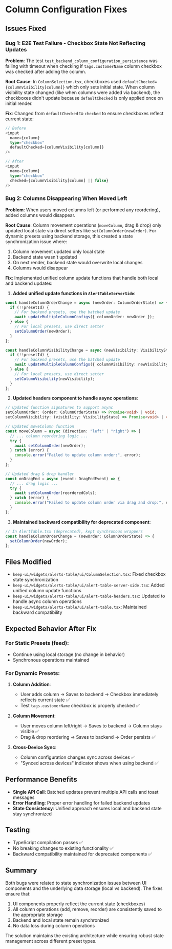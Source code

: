 # Column Configuration Fixes

## Issues Fixed

### Bug 1: E2E Test Failure - Checkbox State Not Reflecting Updates
**Problem**: The test `test_backend_column_configuration_persistence` was failing with timeout when checking if `tags.customerName` column checkbox was checked after adding the column.

**Root Cause**: In `ColumnSelection.tsx`, checkboxes used `defaultChecked={columnVisibility[column]}` which only sets initial state. When column visibility state changed (like when columns were added via backend), the checkboxes didn't update because `defaultChecked` is only applied once on initial render.

**Fix**: Changed from `defaultChecked` to `checked` to ensure checkboxes reflect current state:
```typescript
// Before
<input
  name={column}
  type="checkbox"
  defaultChecked={columnVisibility[column]}
/>

// After  
<input
  name={column}
  type="checkbox"
  checked={columnVisibility[column] || false}
/>
```

### Bug 2: Columns Disappearing When Moved Left
**Problem**: When users moved columns left (or performed any reordering), added columns would disappear.

**Root Cause**: Column movement operations (`moveColumn`, drag & drop) only updated local state via direct setters like `setColumnOrder(newOrder)`. For dynamic presets using backend storage, this created a state synchronization issue where:
1. Column movement updated only local state
2. Backend state wasn't updated
3. On next render, backend state would overwrite local changes
4. Columns would disappear

**Fix**: Implemented unified column update functions that handle both local and backend updates:

1. **Added unified update functions in `AlertTableServerSide`**:
```typescript
const handleColumnOrderChange = async (newOrder: ColumnOrderState) => {
  if (!!presetId) {
    // For backend presets, use the batched update
    await updateMultipleColumnConfigs({ columnOrder: newOrder });
  } else {
    // For local presets, use direct setter
    setColumnOrder(newOrder);
  }
};

const handleColumnVisibilityChange = async (newVisibility: VisibilityState) => {
  if (!!presetId) {
    // For backend presets, use the batched update
    await updateMultipleColumnConfigs({ columnVisibility: newVisibility });
  } else {
    // For local presets, use direct setter
    setColumnVisibility(newVisibility);
  }
};
```

2. **Updated headers component to handle async operations**:
```typescript
// Updated function signatures to support async
setColumnOrder: (order: ColumnOrderState) => Promise<void> | void;
setColumnVisibility: (visibility: VisibilityState) => Promise<void> | void;

// Updated moveColumn function
const moveColumn = async (direction: "left" | "right") => {
  // ... column reordering logic ...
  try {
    await setColumnOrder(newOrder);
  } catch (error) {
    console.error("Failed to update column order:", error);
  }
};

// Updated drag & drop handler
const onDragEnd = async (event: DragEndEvent) => {
  // ... drag logic ...
  try {
    await setColumnOrder(reorderedCols);
  } catch (error) {
    console.error("Failed to update column order via drag and drop:", error);
  }
};
```

3. **Maintained backward compatibility for deprecated component**:
```typescript
// In AlertTable.tsx (deprecated), kept synchronous wrappers
const handleColumnOrderChange = (newOrder: ColumnOrderState) => {
  setColumnOrder(newOrder);
};
```

## Files Modified

- `keep-ui/widgets/alerts-table/ui/ColumnSelection.tsx`: Fixed checkbox state synchronization
- `keep-ui/widgets/alerts-table/ui/alert-table-server-side.tsx`: Added unified column update functions
- `keep-ui/widgets/alerts-table/ui/alert-table-headers.tsx`: Updated to handle async column operations
- `keep-ui/widgets/alerts-table/ui/alert-table.tsx`: Maintained backward compatibility

## Expected Behavior After Fix

### For Static Presets (feed):
- Continue using local storage (no change in behavior)
- Synchronous operations maintained

### For Dynamic Presets:
1. **Column Addition**: 
   - User adds column → Saves to backend → Checkbox immediately reflects current state ✅
   - Test `tags.customerName` checkbox is properly checked ✅

2. **Column Movement**:
   - User moves column left/right → Saves to backend → Column stays visible ✅
   - Drag & drop reordering → Saves to backend → Order persists ✅

3. **Cross-Device Sync**:
   - Column configuration changes sync across devices ✅
   - "Synced across devices" indicator shows when using backend ✅

## Performance Benefits

- **Single API Call**: Batched updates prevent multiple API calls and toast messages
- **Error Handling**: Proper error handling for failed backend updates
- **State Consistency**: Unified approach ensures local and backend state stay synchronized

## Testing

- TypeScript compilation passes ✅
- No breaking changes to existing functionality ✅
- Backward compatibility maintained for deprecated components ✅

## Summary

Both bugs were related to state synchronization issues between UI components and the underlying data storage (local vs backend). The fixes ensure that:

1. UI components properly reflect the current state (checkboxes)
2. All column operations (add, remove, reorder) are consistently saved to the appropriate storage
3. Backend and local state remain synchronized
4. No data loss during column operations

The solution maintains the existing architecture while ensuring robust state management across different preset types.